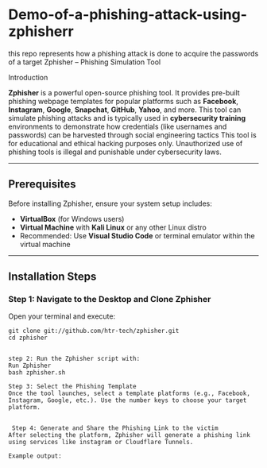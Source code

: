 # Demo-of-a-phishing-attack-using-zphisherr
this repo represents how a phishing attack is done to acquire the passwords of a target 
 Zphisher – Phishing Simulation Tool

 Introduction

**Zphisher** is a powerful open-source phishing tool. It provides pre-built phishing webpage templates for popular platforms such as **Facebook**, **Instagram**, **Google**, **Snapchat**, **GitHub**, **Yahoo**, and more. This tool can simulate phishing attacks and is typically used in **cybersecurity training** environments to demonstrate how credentials (like usernames and passwords) can be harvested through social engineering tactics This tool is for educational and ethical hacking purposes only. Unauthorized use of phishing tools is illegal and punishable under cybersecurity laws.

---

##  Prerequisites

Before installing Zphisher, ensure your system setup includes:

- **VirtualBox** (for Windows users)
- **Virtual Machine** with **Kali Linux** or any other Linux distro
- Recommended: Use **Visual Studio Code** or terminal emulator within the virtual machine

---

##  Installation Steps

###  Step 1: Navigate to the Desktop and Clone Zphisher

Open your terminal and execute:

```cd Desktop
git clone git://github.com/htr-tech/zphisher.git
cd zphisher


step 2: Run the Zphisher script with:
Run Zphisher
bash zphisher.sh

Step 3: Select the Phishing Template
Once the tool launches, select a template platforms (e.g., Facebook, Instagram, Google, etc.). Use the number keys to choose your target platform.


 Step 4: Generate and Share the Phishing Link to the victim
After selecting the platform, Zphisher will generate a phishing link using services like instagram or Cloudflare Tunnels.

Example output:



